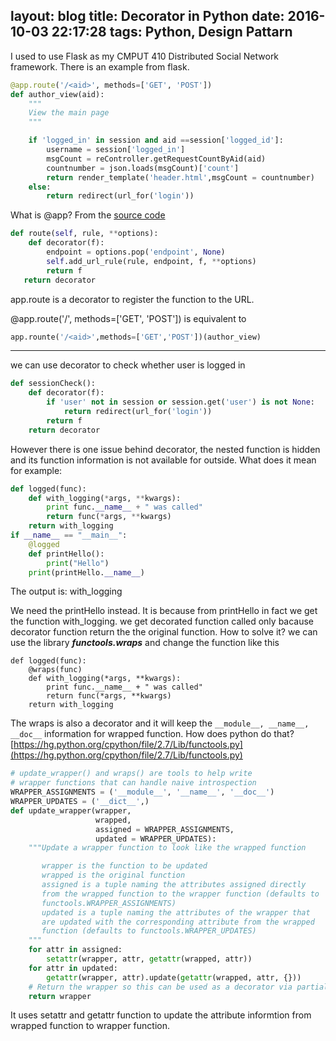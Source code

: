 layout: blog
title: Decorator in Python
date: 2016-10-03 22:17:28
tags: Python, Design Pattarn
---
I used to use Flask as my CMPUT 410 Distributed Social Network framework. There is an example from flask.

```python
@app.route('/<aid>', methods=['GET', 'POST'])
def author_view(aid):
    """
    View the main page
    """

    if 'logged_in' in session and aid ==session['logged_id']:
        username = session['logged_in']
        msgCount = reController.getRequestCountByAid(aid)
        countnumber = json.loads(msgCount)['count']
        return render_template('header.html',msgCount = countnumber)
    else:
        return redirect(url_for('login'))
```
What is @app? From the [source code](https://github.com/pallets/flask/blob/master/flask/app.py)

```python
def route(self, rule, **options):
	def decorator(f):
		endpoint = options.pop('endpoint', None)
      	self.add_url_rule(rule, endpoint, f, **options)
      	return f
   return decorator
```
app.route is a decorator to register the function to the URL. 

@app.route('/<aid>', methods=['GET', 'POST']) is equivalent to

```python
app.rounte('/<aid>',methods=['GET','POST'])(author_view)
```
---
we can use decorator to check whether user is logged in

```python
def sessionCheck():
	def decorator(f):
		if 'user' not in session or session.get('user') is not None:
			return redirect(url_for('login'))
		return f
	return decorator
```
However there is one issue behind decorator, the nested function is hidden and its function information is not available for outside. What does it mean for example:

```python
def logged(func):
    def with_logging(*args, **kwargs):
        print func.__name__ + " was called"
        return func(*args, **kwargs)
    return with_logging
if __name__ == "__main__":
	@logged
	def printHello():
		print("Hello")
	print(printHello.__name__)
```
The output is:
with_logging

We need the printHello instead. It is because from printHello in fact we get the function with_logging. we get decorated function called only bacause decorator function return the the original function. How to solve it?
we can use the library ***functools.wraps*** and change the function like this

```
def logged(func):
	@wraps(func)
    def with_logging(*args, **kwargs):
        print func.__name__ + " was called"
        return func(*args, **kwargs)
    return with_logging
```
The wraps is also a decorator and it will keep the ```__module__, __name__, __doc__``` information for wrapped function. How does python do that?
[https://hg.python.org/cpython/file/2.7/Lib/functools.py](https://hg.python.org/cpython/file/2.7/Lib/functools.py)

```python
# update_wrapper() and wraps() are tools to help write
# wrapper functions that can handle naive introspection
WRAPPER_ASSIGNMENTS = ('__module__', '__name__', '__doc__')
WRAPPER_UPDATES = ('__dict__',)
def update_wrapper(wrapper,
                   wrapped,
                   assigned = WRAPPER_ASSIGNMENTS,
                   updated = WRAPPER_UPDATES):
    """Update a wrapper function to look like the wrapped function

       wrapper is the function to be updated
       wrapped is the original function
       assigned is a tuple naming the attributes assigned directly
       from the wrapped function to the wrapper function (defaults to
       functools.WRAPPER_ASSIGNMENTS)
       updated is a tuple naming the attributes of the wrapper that
       are updated with the corresponding attribute from the wrapped
       function (defaults to functools.WRAPPER_UPDATES)
    """
    for attr in assigned:
        setattr(wrapper, attr, getattr(wrapped, attr))
    for attr in updated:
        getattr(wrapper, attr).update(getattr(wrapped, attr, {}))
    # Return the wrapper so this can be used as a decorator via partial()
    return wrapper
```

It uses setattr and getattr function to update the attribute informtion from wrapped function to wrapper function. 

